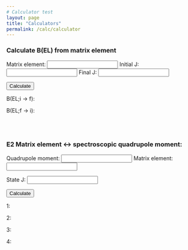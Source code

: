 ```yaml
---
# Calculator test
layout: page
title: "Calculators"
permalink: /calc/calculator
---
```


### Calculate B(EL) from matrix element

Matrix element:  <input id="ME" type="number">
Initial J: <input id="InitJ" type="number">
Final J: <input id="FinaJ" type="number">


<button type="button" onclick="CalcBEL()">
  Calculate</button>

B(EL;i &#8594; f): 
<p style="display:inline" id="BELif"></p>  

B(EL;f &#8594; i):  
<p style="display:inline" id="BELfi"></p>

<BR>
<BR>

### E2 Matrix element &#8596; spectroscopic quadrupole moment:

Quadrupole moment: <input id="Q" type="number">
Matrix element: <input id="E2" type="number">

State J: <input id="J" type="number">

<button type="button" onclick="CalcMEQMom()">
  Calculate</button>
  
1: 
<p style="display:inline" id="blah1"></p>  

2:  
<p style="display:inline" id="blah2"></p>

3:  
<p style="display:inline" id="blah3"></p>

4:  
<p style="display:inline" id="blah4"></p>


<script>
  function CalcBEL(){
    var ME = document.getElementById("ME").value;
    var initJ = document.getElementById("InitJ").value;
    var finaJ = document.getElementById("FinaJ").value;
    var BELif = Math.pow(ME,2)/(2*initJ+1);
    var BELfi = Math.pow(ME,2)/(2*finaJ+1);
    var BELifstring = BELif.toFixed(5).toString();
    var BELfistring = BELfi.toFixed(5).toString();
    document.getElementById("BELif").innerHTML=BELifstring;
    document.getElementById("BELfi").innerHTML=BELfistring;
    document.getElementById("Test").innerHTML=finaJ;
  }
  function CalcMEQMom(){
    var ME = document.getElementById("E2").value;
    var Q = document.getElementById("Q").value;
    var J = document.getElementById("J").value;
    //var qMom = 0;
    //var E2 = 0;
    var J1 = J*(2*J-1);
    var J2 = (2*J + 3);
    var J3 = (2*J + 1);
    var J4 = (J + 1);
    document.getElementById("blah1").innerHTML=J1.toString();
    document.getElementById("blah2").innerHTML=J2.toString();
    document.getElementById("blah3").innerHTML=J3.toString();
    document.getElementById("blah4").innerHTML=J4.toString();
    //if(ME!=0){
    //  qMom = ME * Math.sqrt(((J*(2*J-1))/((2*J+1)*(2*J+3)*(J+1))) * (16*Math.PI/5.));
    //  E2 = ME;
    //}
    //if(Q!=0){
    //  E2 = Q / Math.sqrt(((J * (2 * J -1))/((2*J+1)*(2*J+3)*(J+1))) * (16*Math.PI/5.));
    //  qMoM = Q;
    //}
    //var E2string = E2.toFixed(5).toString();
    //var Qstring = Q.toFixed(5).toString();
    //document.getElementById("E2").value=E2.toFixed(5);
    //document.getElementById("Q").value=qMom.toFixed(5);
    //document.getElementById("blah1").innerHTML="Test";
    //document.getElementById("blah2").innerHTML="Test";
  
  }
</script>
